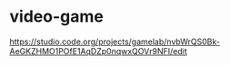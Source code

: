 # video-game
https://studio.code.org/projects/gamelab/nvbWrQS0Bk-AeGKZHMO1POfE1AqDZp0nqwxQOVr9NFI/edit
